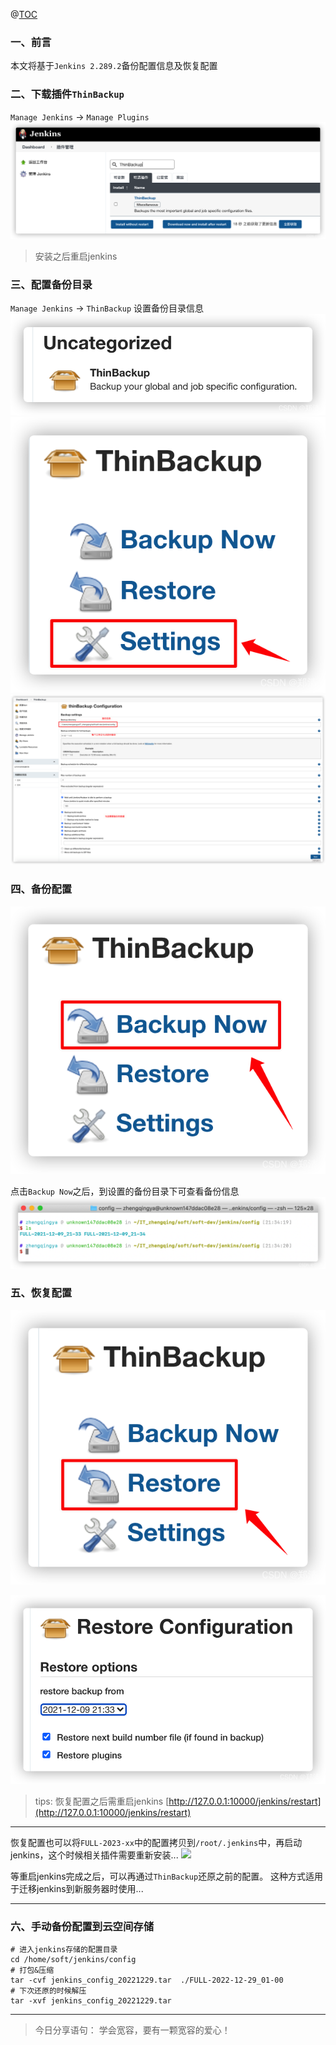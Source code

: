 ﻿@[TOC](文章目录)

### 一、前言

本文将基于`Jenkins 2.289.2`备份配置信息及恢复配置

### 二、下载插件`ThinBackup`

`Manage Jenkins` -> `Manage Plugins`
![](./images/11-备份配置信息-20230912152434997.png)

> 安装之后重启jenkins

### 三、配置备份目录

`Manage Jenkins` -> `ThinBackup`  设置备份目录信息
![](./images/11-备份配置信息-20230912152435082.png)
![](./images/11-备份配置信息-20230912152435222.png)
![](./images/11-备份配置信息-20230912152435304.png)

### 四、备份配置

![](./images/11-备份配置信息-20230912152435408.png)

点击`Backup Now`之后，到设置的备份目录下可查看备份信息
![](./images/11-备份配置信息-20230912152435482.png)

### 五、恢复配置

![](./images/11-备份配置信息-20230912152435581.png)

![](./images/11-备份配置信息-20230912152435673.png)


> tips: 恢复配置之后需重启jenkins [http://127.0.0.1:10000/jenkins/restart](http://127.0.0.1:10000/jenkins/restart)

---

恢复配置也可以将`FULL-2023-xx`中的配置拷贝到`/root/.jenkins`中，再启动jenkins，这个时候相关插件需要重新安装...
![](images/jenkins-config-restore.png)

等重启jenkins完成之后，可以再通过`ThinBackup`还原之前的配置。
这种方式适用于迁移jenkins到新服务器时使用...

---

### 六、手动备份配置到云空间存储

```shell
# 进入jenkins存储的配置目录
cd /home/soft/jenkins/config
# 打包&压缩
tar -cvf jenkins_config_20221229.tar  ./FULL-2022-12-29_01-00
# 下次还原的时候解压
tar -xvf jenkins_config_20221229.tar
```

---

> 今日分享语句：
> 学会宽容，要有一颗宽容的爱心！
